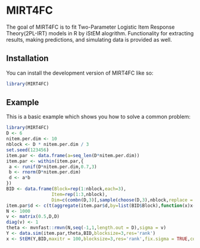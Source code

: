 
# MIRT4FC

<!-- badges: start -->
<!-- badges: end -->

The goal of MIRT4FC is to fit Two-Parameter Logistic Item Response Theory(2PL-IRT) models in R by iStEM alogrithm. Functionality for extracting results, making predictions, and simulating data is provided as well. 

## Installation

You can install the development version of MIRT4FC like so:

``` r
library(MIRT4FC)
```

## Example

This is a basic example which shows you how to solve a common problem:

``` r
library(MIRT4FC)
D <- 6
nitem.per.dim <- 10
nblock <- D * nitem.per.dim / 3
set.seed(123456)
item.par <- data.frame(a=seq_len(D*nitem.per.dim))
item.par <- within(item.par,{
 a <- runif(D*nitem.per.dim,0.7,3)
 b <- rnorm(D*nitem.per.dim)
 d <- a*b
})
BID <- data.frame(Block=rep(1:nblock,each=3),
                 Item=rep(1:3,nblock),
                 Dim=c(combn(D,3)[,sample(choose(D,3),nblock,replace = TRUE)]))
item.par$d <- c(t(aggregate(item.par$d,by=list(BID$Block),function(x)x-mean(x))[,-1]))
N <- 1000
v <- matrix(0.5,D,D)
diag(v) <- 1
theta <- mvnfast::rmvn(N,seq(-1,1,length.out = D),sigma = v)
Y <- data.sim(item.par,theta,BID,blocksize=3,res='rank')
x <- StEM(Y,BID,maxitr = 100,blocksize=3,res='rank',fix.sigma = TRUE,cores=1)
```

